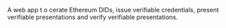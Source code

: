 A web app t o cerate Ethereum DIDs, issue verifiable credentials, present verifiable presentations and verify verifiable presentations.
